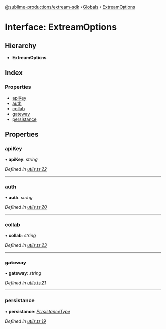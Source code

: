 [@sublime-productions/extream-sdk](../README.md) › [Globals](../globals.md) › [ExtreamOptions](extreamoptions.md)

# Interface: ExtreamOptions

## Hierarchy

* **ExtreamOptions**

## Index

### Properties

* [apiKey](extreamoptions.md#apikey)
* [auth](extreamoptions.md#auth)
* [collab](extreamoptions.md#collab)
* [gateway](extreamoptions.md#gateway)
* [persistance](extreamoptions.md#persistance)

## Properties

###  apiKey

• **apiKey**: *string*

*Defined in [utils.ts:22](https://github.com/Extream-SaaS/ex-sdk/blob/4323002/src/utils.ts#L22)*

___

###  auth

• **auth**: *string*

*Defined in [utils.ts:20](https://github.com/Extream-SaaS/ex-sdk/blob/4323002/src/utils.ts#L20)*

___

###  collab

• **collab**: *string*

*Defined in [utils.ts:23](https://github.com/Extream-SaaS/ex-sdk/blob/4323002/src/utils.ts#L23)*

___

###  gateway

• **gateway**: *string*

*Defined in [utils.ts:21](https://github.com/Extream-SaaS/ex-sdk/blob/4323002/src/utils.ts#L21)*

___

###  persistance

• **persistance**: *[PersistanceType](../enums/persistancetype.md)*

*Defined in [utils.ts:19](https://github.com/Extream-SaaS/ex-sdk/blob/4323002/src/utils.ts#L19)*

